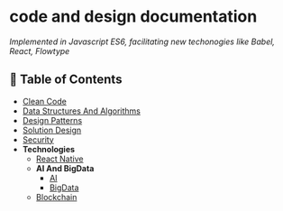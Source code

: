 
# code and design documentation  
*Implemented in Javascript ES6, facilitating new techonogies like Babel, React, Flowtype*

## 📗 Table of Contents
  - [Clean Code](./Code/README.md)
  - [Data Structures And Algorithms](./Algorithms/README.md)
  - [Design Patterns](./Patterns/README.md)
  - [Solution Design](./Design/README.md)
  - [Security](./Security/README.md)
  - **Technologies**  
    - [React Native](./Technologies/ReactNative/README.md)  
    - **AI And BigData**  
      - [AI](./Technologies/AI/README.md)  
      - [BigData](./Technologies/BigData/README.md)  
    - [Blockchain](./Technologies/Blockchain/README.md)  

